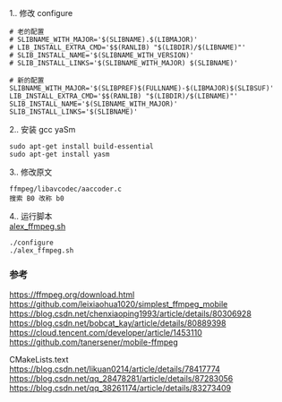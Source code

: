 
1.. 修改 configure  
```
# 老的配置 
# SLIBNAME_WITH_MAJOR='$(SLIBNAME).$(LIBMAJOR)'
# LIB_INSTALL_EXTRA_CMD='$$(RANLIB) "$(LIBDIR)/$(LIBNAME)"'
# SLIB_INSTALL_NAME='$(SLIBNAME_WITH_VERSION)'
# SLIB_INSTALL_LINKS='$(SLIBNAME_WITH_MAJOR) $(SLIBNAME)'

# 新的配置  
SLIBNAME_WITH_MAJOR='$(SLIBPREF)$(FULLNAME)-$(LIBMAJOR)$(SLIBSUF)'
LIB_INSTALL_EXTRA_CMD='$$(RANLIB) "$(LIBDIR)/$(LIBNAME)"'
SLIB_INSTALL_NAME='$(SLIBNAME_WITH_MAJOR)'
SLIB_INSTALL_LINKS='$(SLIBNAME)'

```
2.. 安装 gcc  yaSm
```
sudo apt-get install build-essential
sudo apt-get install yasm  
```
3.. 修改原文  
```
ffmpeg/libavcodec/aaccoder.c  
搜索 B0 改称 b0  
```
4.. 运行脚本  
[alex_ffmpeg.sh](ffmpeg/alex_ffmpeg.md)  
```
./configure  
./alex_ffmpeg.sh 
```
### 参考  
https://ffmpeg.org/download.html  
https://github.com/leixiaohua1020/simplest_ffmpeg_mobile  
https://blog.csdn.net/chenxiaoping1993/article/details/80306928  
https://blog.csdn.net/bobcat_kay/article/details/80889398  
https://cloud.tencent.com/developer/article/1453110  
https://github.com/tanersener/mobile-ffmpeg   


CMakeLists.text  
https://blog.csdn.net/likuan0214/article/details/78417774  
https://blog.csdn.net/qq_28478281/article/details/87283056  
https://blog.csdn.net/qq_38261174/article/details/83273409  

